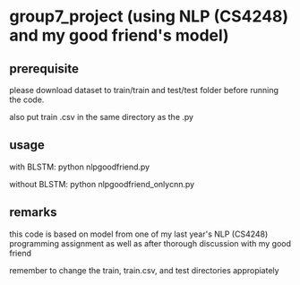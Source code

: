 # group7_project (using NLP (CS4248) and my good friend's model)

## prerequisite

please download dataset to train/train and test/test folder before running the code.

also put train .csv in the same directory as the .py

## usage

with BLSTM: python nlpgoodfriend.py

without BLSTM: python nlpgoodfriend_onlycnn.py

## remarks

this code is based on model from one of my last year's NLP (CS4248) programming assignment as well as after thorough discussion with my good friend

remember to change the train, train.csv, and test directories appropiately
